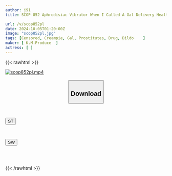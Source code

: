 ```yaml
---
author: j91
title: SCOP-852 Aphrodisiac Vibrator When I Called A Gal Delivery Health Girl, She Was Rude And Said "it's Bothersome," So I Put A Powerful Aphrodisiac In The Optional Vibrator And Injected It Deep Into Her Pussy, Forcing Her Into A Rut! I Made Her Moan Obscenely And Have Her Spasm And Cum!

url: /v/scop852pl
date: 2024-10-05T01:20:00Z
image: "scop852pl.jpg"
tags: [Censored, Creampie, Gal, Prostitutes, Drug, Dildo	]
maker: [ K.M.Produce  ]
actress: [ ]
---
```



{{< rawhtml >}}

<div class="video" data-videoid="7GwLlOKLg7tArBK">
    <a href="javascript:;">
        <img src="/v/scop852pl/scop852pl.jpg" width="WIDTH" height="HEIGHT" alt="scop852pl.mp4" loading="lazy">
    </a>
</div>

<script type="text/javascript" src="https://j91.asia/asset/on-demand-st.js"></script>

<br>
  <link rel="stylesheet" href="https://j91.asia/asset/bs5.css">
  
  <center>
  <button class="btn btn-primary" type="button" data-bs-toggle="collapse" data-bs-target=".multi-collapse" aria-expanded="false" aria-controls="multiCollapseExample1 multiCollapseExample2"><h2>Download</h2></button></center>
</p>
<div class="row">
  <div class="col">
    <div class="collapse multi-collapse" id="multiCollapseExample1">
      <div class="card card-body">
	      	      <br>
<div class="buttons">  
<p><a href="/v/scop852pl/st.html" target="_blank"><button class="btn-hover color-3"><i class="fa fa-download"></i> ST</button></a></p></div>
    </div>
  </div>
</div>
  <div class="col">
    <div class="collapse multi-collapse" id="multiCollapseExample2">
      <div class="card card-body">
	      <br>
<div class="buttons">
<p><a href="/v/scop852pl/sw.html" target="_blank"><button class="btn-hover color-2"><i class="fa fa-download"></i> SW</button></a></p></div>
<br><br>
      </div>
    </div>
  </div>
</div>

{{< /rawhtml >}}